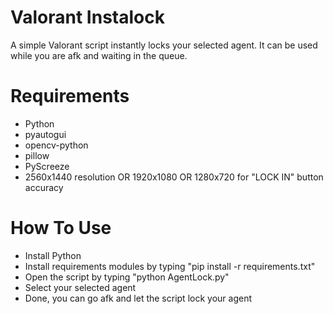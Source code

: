 # Valorant Instalock

A simple Valorant script instantly locks your selected agent. It can be used while you are afk and waiting in the queue.

# Requirements
- Python
- pyautogui
- opencv-python
- pillow
- PyScreeze
- 2560x1440 resolution OR 1920x1080 OR 1280x720 for "LOCK IN" button accuracy

# How To Use
- Install Python
- Install requirements modules by typing "pip install -r requirements.txt"
- Open the script by typing "python AgentLock.py"
- Select your selected agent
- Done, you can go afk and let the script lock your agent

